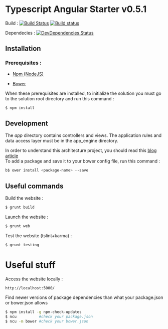 # Typescript Angular Starter v0.5.1 

Build : 
[![Build Status](https://travis-ci.org/3IE/TypescriptAngularStarter.svg?branch=develop)](https://travis-ci.org/3IE/TypescriptAngularStarter) [![Build status](https://ci.appveyor.com/api/projects/status/s83wtp6sal3uo70u/branch/develop?svg=true)](https://ci.appveyor.com/project/BenoitVerdier/typescriptangularstarter/branch/develop)

Dependecies : 
[![DevDependencies Status](https://david-dm.org/3IE/TypescriptAngularStarter/develop/dev-status.svg)](https://david-dm.org/3IE/TypescriptAngularStarter/develop#info=devDependencies)

## Installation
### Prerequisites :

* [Npm (NodeJS)](http://nodejs.org)

* [Bower](http://www.bower.io)

When these prerequisites are installed, to initialize the solution you must go to the solution root directory and run this command :

```sh
$ npm install
```

## Development

The _app_ directory contains controllers and views.
The application rules and data access layer must be in the app_engine directory.

In order to understand this architecture project, you should read this [blog article](http://blog.3ie.fr/un-projet-angularjs-avec-typescript)  
To add a package and save it to your bower config file, run this command :

```sh
b$ ower install <package-name> --save
```

## Useful commands

Build the website :

```sh
$ grunt build
```

Launch the website :

```sh
$ grunt web
```

Test the website (tslint+karma) :

```sh
$ grunt testing
```

# Useful stuff #
Access the website locally :

```html
http://localhost:5000/
```

Find newer versions of package dependencies than what your package.json or bower.json allows
```sh
$ npm install -g npm-check-updates
$ ncu          #check your package.json
$ ncu -m bower #check your bower.json
```

